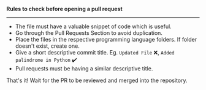 <b>Rules to check before opening a pull request</b>

---

- The file must have a valuable snippet of code which is useful.
- Go through the Pull Requests Section to avoid duplication.
- Place the files in the respective programming language folders. If folder doesn't exist, create one.
- Give a short descriptive commit title. Eg. `Updated File` :x:, `Added palindrome in Python` :heavy_check_mark:
- Pull requests must be having a similar descriptive title.

That's it! Wait for the PR to be reviewed and merged into the repository.

